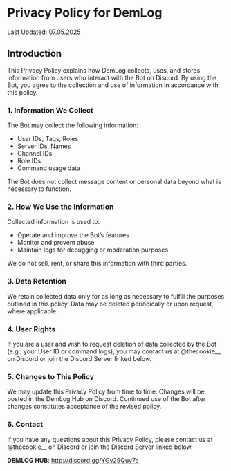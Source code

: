 # Privacy Policy for DemLog
Last Updated: 07.05.2025

## Introduction
This Privacy Policy explains how DemLog collects, uses, and stores information from users who 
interact with the Bot on Discord. By using the Bot, you agree to the collection and use of information in accordance with this policy.

### 1. Information We Collect
The Bot may collect the following information:

 - User IDs, Tags, Roles
 - Server IDs, Names
 - Channel IDs
 - Role IDs
 - Command usage data

The Bot does not collect message content or personal data beyond what is necessary to function.

### 2. How We Use the Information
Collected information is used to:

 - Operate and improve the Bot’s features
 - Monitor and prevent abuse
 - Maintain logs for debugging or moderation purposes

We do not sell, rent, or share this information with third parties.

### 3. Data Retention
We retain collected data only for as long as necessary to fulfill the purposes outlined in this policy.
Data may be deleted periodically or upon request, where applicable.

### 4. User Rights
If you are a user and wish to request deletion of data collected by the Bot (e.g., your User ID or command logs), 
you may contact us at @thecookie__ on Discord or join the Discord Server linked below.

### 5. Changes to This Policy
We may update this Privacy Policy from time to time. Changes will be posted in the DemLog Hub on Discord.
Continued use of the Bot after changes constitutes acceptance of the revised policy.

### 6. Contact
If you have any questions about this Privacy Policy, please contact us at @thecookie__ on Discord or join the Discord Server linked below.

**DEMLOG HUB**:
http://discord.gg/YGv29Quv7a
